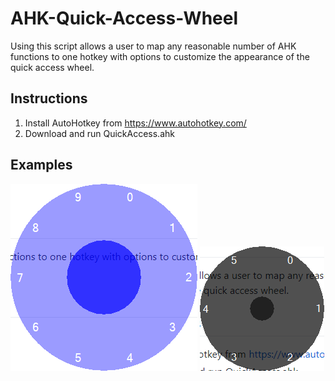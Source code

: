 # AHK-Quick-Access-Wheel
Using this script allows a user to map any reasonable number of AHK functions to one hotkey with options to customize the appearance of the quick access wheel.

## Instructions
1. Install AutoHotkey from https://www.autohotkey.com/
2. Download and run QuickAccess.ahk

## Examples
![Image of access wheel with 10 choices](https://raw.githubusercontent.com/kkwik/AHK-Quick-Access-Wheel/master/QAW10.png)
![Image of access wheel with 6 choices](https://raw.githubusercontent.com/kkwik/AHK-Quick-Access-Wheel/master/QAW6.png)
